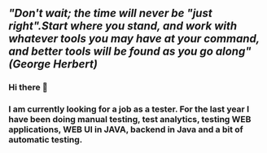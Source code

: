 ## *"Don't wait; the time will never be "just right".Start where you stand, and work with whatever tools you may have at your command, and better tools will be found as you go along" (George Herbert)*
### Hi there 👋
### I am currently looking for a job as a tester. For the last year I have been doing manual testing, test analytics, testing WEB applications, WEB UI in JAVA, backend in Java and a bit of automatic testing.
